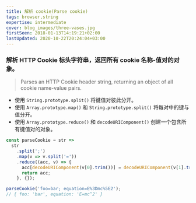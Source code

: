 ```yaml
---
title: 解析 cookie(Parse cookie)
tags: browser,string
expertise: intermediate
cover: blog_images/three-vases.jpg
firstSeen: 2018-01-13T14:19:21+02:00
lastUpdated: 2020-10-22T20:24:04+03:00
---
```


### 解析 HTTP Cookie 标头字符串，返回所有 cookie 名称-值对的对象。
> Parses an HTTP Cookie header string, returning an object of all cookie name-value pairs.

- 使用 `String.prototype.split()` 将键值对彼此分开。
- 使用 `Array.prototype.map()` 和 `String.prototype.split()` 将每对中的键与值分开。
- 使用 `Array.prototype.reduce()` 和 `decodeURIComponent()` 创建一个包含所有键值对的对象。

```js
const parseCookie = str =>
  str
    .split(';')
    .map(v => v.split('='))
    .reduce((acc, v) => {
      acc[decodeURIComponent(v[0].trim())] = decodeURIComponent(v[1].trim());
      return acc;
    }, {});
```

```js
parseCookie('foo=bar; equation=E%3Dmc%5E2');
// { foo: 'bar', equation: 'E=mc^2' }
```
